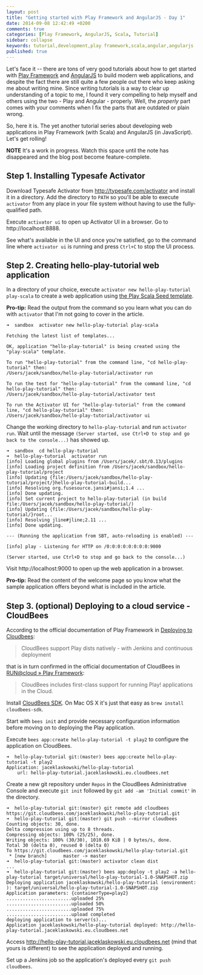 ```yaml
---
layout: post
title: "Getting started with Play Framework and AngularJS - Day 1"
date: 2014-09-08 12:42:49 +0200
comments: true
categories: [Play Framework, AngularJS, Scala, Tutorial]
sidebar: collapse
keywords: tutorial,development,play framework,scala,angular,angularjs
published: true
---
```

Let's face it -- there are tons of very good tutorials about how to get started with [Play Framework](https://www.playframework.com/) and [AngularJS](https://angularjs.org/) to build modern web applications, and despite the fact there are still quite a few people out there who keep asking me about writing mine. Since writing tutorials is a way to clear up understanding of a topic to me, I found it very compelling to help myself and others using the two - Play and Angular - properly. Well, the *properly* part comes with your comments when I fix the parts that are outdated or plain wrong.

So, here it is. The yet another tutorial series about developing web applications in Play Framework (with Scala) and AngularJS (in JavaScript). Let's get rolling!

**NOTE** It's a work in progress. Watch this space until the note has disappeared and the blog post become feature-complete.

<!-- more -->

## Step 1. Installing Typesafe Activator

Download Typesafe Activator from http://typesafe.com/activator and install it in a directory. Add the directory to `PATH` so you'll be able to execute `activator` from any place in your file system without having to use the fully-qualified path.

Execute `activator ui` to open up Activator UI in a browser. Go to http://localhost:8888.

See what's available in the UI and once you're satisfied, go to the command line where `activator ui` is running and press `Ctrl+C` to stop the UI process.

## Step 2. Creating hello-play-tutorial web application

In a directory of your choice, execute `activator new hello-play-tutorial play-scala` to create a web application using [the Play Scala Seed template](https://typesafe.com/activator/template/play-scala).

**Pro-tip:** Read the output from the command so you learn what you can do with `activator` that I'm not going to cover in the article.

    ➜  sandbox  activator new hello-play-tutorial play-scala

    Fetching the latest list of templates...

    OK, application "hello-play-tutorial" is being created using the "play-scala" template.

    To run "hello-play-tutorial" from the command line, "cd hello-play-tutorial" then:
    /Users/jacek/sandbox/hello-play-tutorial/activator run

    To run the test for "hello-play-tutorial" from the command line, "cd hello-play-tutorial" then:
    /Users/jacek/sandbox/hello-play-tutorial/activator test

    To run the Activator UI for "hello-play-tutorial" from the command line, "cd hello-play-tutorial" then:
    /Users/jacek/sandbox/hello-play-tutorial/activator ui

Change the working directory to `hello-play-tutorial` and run `activator run`. Wait until the message `(Server started, use Ctrl+D to stop and go back to the console...)` has showed up.

    ➜  sandbox  cd hello-play-tutorial
    ➜  hello-play-tutorial  activator run
    [info] Loading global plugins from /Users/jacek/.sbt/0.13/plugins
    [info] Loading project definition from /Users/jacek/sandbox/hello-play-tutorial/project
    [info] Updating {file:/Users/jacek/sandbox/hello-play-tutorial/project/}hello-play-tutorial-build...
    [info] Resolving org.fusesource.jansi#jansi;1.4 ...
    [info] Done updating.
    [info] Set current project to hello-play-tutorial (in build file:/Users/jacek/sandbox/hello-play-tutorial/)
    [info] Updating {file:/Users/jacek/sandbox/hello-play-tutorial/}root...
    [info] Resolving jline#jline;2.11 ...
    [info] Done updating.

    --- (Running the application from SBT, auto-reloading is enabled) ---

    [info] play - Listening for HTTP on /0:0:0:0:0:0:0:0:9000

    (Server started, use Ctrl+D to stop and go back to the console...)

Visit http://localhost:9000 to open up the web application in a browser.

**Pro-tip:** Read the content of the welcome page so you know what the sample application offers beyond what is included in the article.

## Step 3. (optional) Deploying to a cloud service - CloudBees

According to the official documentation of Play Framework in [Deploying to Cloudbees](https://www.playframework.com/documentation/2.4.x/Deploying-to-CloudBees):

>CloudBees support Play dists natively - with Jenkins and continuous deployment

that is in turn confirmed in the official documentation of CloudBees in [RUN@cloud » Play Framework](https://developer.cloudbees.com/bin/view/RUN/Playframework):

>CloudBees includes first-class support for running Play! applications in the Cloud.

Install [CloudBees SDK](http://developer.cloudbees.com/bin/view/RUN/BeesSDK). On Mac OS X it's just that easy as `brew install cloudbees-sdk`.

Start with `bees init` and provide necessary configuration information before moving on to deploying the Play application.

Execute `bees app:create hello-play-tutorial -t play2` to configure the application on CloudBees.

    ➜  hello-play-tutorial git:(master) bees app:create hello-play-tutorial -t play2
    Application: jaceklaskowski/hello-play-tutorial
        url: hello-play-tutorial.jaceklaskowski.eu.cloudbees.net

Create a new git repository under `Repos` in the CloudBees Administrative Console and execute `git init` followed by `git add -am 'Initial commit'` in the directory.

    ➜  hello-play-tutorial git:(master) git remote add cloudbees https://git.cloudbees.com/jaceklaskowski/hello-play-tutorial.git
    ➜  hello-play-tutorial git:(master) git push --mirror cloudbees
    Counting objects: 30, done.
    Delta compression using up to 8 threads.
    Compressing objects: 100% (25/25), done.
    Writing objects: 100% (30/30), 1010.69 KiB | 0 bytes/s, done.
    Total 30 (delta 0), reused 0 (delta 0)
    To https://git.cloudbees.com/jaceklaskowski/hello-play-tutorial.git
     * [new branch]      master -> master
    ➜  hello-play-tutorial git:(master) activator clean dist
    ...
    ➜  hello-play-tutorial git:(master) bees app:deploy -t play2 -a hello-play-tutorial target/universal/hello-play-tutorial-1.0-SNAPSHOT.zip
    Deploying application jaceklaskowski/hello-play-tutorial (environment: ): target/universal/hello-play-tutorial-1.0-SNAPSHOT.zip
    Application parameters: {containerType=play2}
    ........................uploaded 25%
    ........................uploaded 50%
    ........................uploaded 75%
    ........................upload completed
    deploying application to server(s)...
    Application jaceklaskowski/hello-play-tutorial deployed: http://hello-play-tutorial.jaceklaskowski.eu.cloudbees.net

Access http://hello-play-tutorial.jaceklaskowski.eu.cloudbees.net (mind that yours is different) to see the application deployed and running.

Set up a Jenkins job so the application's deployed every `git push cloudbees`.
